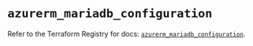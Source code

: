 # `azurerm_mariadb_configuration`

Refer to the Terraform Registry for docs: [`azurerm_mariadb_configuration`](https://registry.terraform.io/providers/hashicorp/azurerm/3.104.0/docs/resources/mariadb_configuration).
